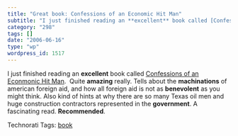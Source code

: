 ```yaml
---
title: "Great book: Confessions of an Economic Hit Man"
subtitle: "I just finished reading an **excellent** book called [Confessions of an Econmonic Hit Man](http://ww..."
category: "298"
tags: []
date: "2006-06-16"
type: "wp"
wordpress_id: 1517
---
```

I just finished reading an **excellent** book called [Confessions of an Econmonic Hit Man](http://www.amazon.com/gp/redirect.html?link_code=ur2&tag=blogbridge-20&camp=1789&creative=9325&location=http%3A%2F%2Fwww.amazon.com%2Fgp%2Fproduct%2F1576753018%3Fv%3Dglance%26n%3D283155).  Quite **amazing** really. Tells about the **machinations** of american foreign aid, and how all foreign aid is not as **benevolent** as you might think. Also kind of hints at why there are so many Texas oil men and huge construction contractors represented in the **government**. A fascinating read. **Recommended**. 

Technorati Tags: [book](http://www.technorati.com/tag/book)